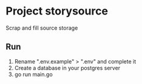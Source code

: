 # Project storysource

Scrap and fill source storage

## Run

1. Rename ".env.example" > ".env" and complete it
2. Create a database in your postgres server
3. go run main.go
